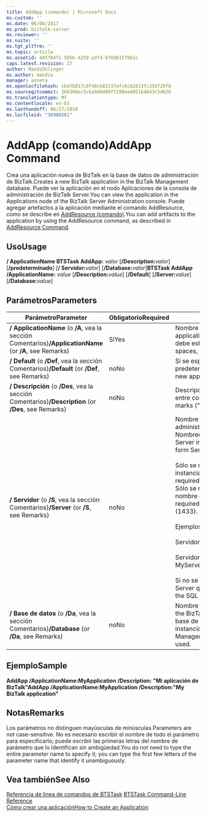 ```yaml
---
title: AddApp (comando) | Microsoft Docs
ms.custom: ''
ms.date: 06/08/2017
ms.prod: biztalk-server
ms.reviewer: ''
ms.suite: ''
ms.tgt_pltfrm: ''
ms.topic: article
ms.assetid: 445784f1-505b-4259-a3f4-6f0d61578b1c
caps.latest.revision: 27
author: MandiOhlinger
ms.author: mandia
manager: anneta
ms.openlocfilehash: cb47b817c0f48cb82337afc6c82613fc35df28f6
ms.sourcegitcommit: 266308ec5c6a9d8d80ff298ee6051b4843c5d626
ms.translationtype: MT
ms.contentlocale: es-ES
ms.lasthandoff: 06/27/2018
ms.locfileid: "36986581"
---
```

# <a name="addapp-command"></a><span data-ttu-id="3e2fb-102">AddApp (comando)</span><span class="sxs-lookup"><span data-stu-id="3e2fb-102">AddApp Command</span></span>
<span data-ttu-id="3e2fb-103">Crea una aplicación nueva de BizTalk en la base de datos de administración de BizTalk.</span><span class="sxs-lookup"><span data-stu-id="3e2fb-103">Creates a new BizTalk application in the BizTalk Management database.</span></span> <span data-ttu-id="3e2fb-104">Puede ver la aplicación en el nodo Aplicaciones de la consola de administración de BizTalk Server.</span><span class="sxs-lookup"><span data-stu-id="3e2fb-104">You can view the application in the Applications node of the BizTalk Server Administration console.</span></span> <span data-ttu-id="3e2fb-105">Puede agregar artefactos a la aplicación mediante el comando AddResource, como se describe en [AddResource (comando)](../core/addresource-command.md).</span><span class="sxs-lookup"><span data-stu-id="3e2fb-105">You can add artifacts to the application by using the AddResource command, as described in [AddResource Command](../core/addresource-command.md).</span></span>  
  
## <a name="usage"></a><span data-ttu-id="3e2fb-106">Uso</span><span class="sxs-lookup"><span data-stu-id="3e2fb-106">Usage</span></span>  
 <span data-ttu-id="3e2fb-107">**/ ApplicationName BTSTask AddApp:** *valor* [**/Description:**<em>valor</em>] [**/predeterminado**] [**/ Servidor:**<em>valor</em>] [**/Database:**<em>valor</em>]</span><span class="sxs-lookup"><span data-stu-id="3e2fb-107">**BTSTask AddApp /ApplicationName:** *value* [**/Description:**<em>value</em>] [**/Default**] [**/Server:**<em>value</em>] [**/Database:**<em>value</em>]</span></span>  
  
## <a name="parameters"></a><span data-ttu-id="3e2fb-108">Parámetros</span><span class="sxs-lookup"><span data-stu-id="3e2fb-108">Parameters</span></span>  
  
|<span data-ttu-id="3e2fb-109">Parámetro</span><span class="sxs-lookup"><span data-stu-id="3e2fb-109">Parameter</span></span>|<span data-ttu-id="3e2fb-110">Obligatorio</span><span class="sxs-lookup"><span data-stu-id="3e2fb-110">Required</span></span>|<span data-ttu-id="3e2fb-111">Valor</span><span class="sxs-lookup"><span data-stu-id="3e2fb-111">Value</span></span>|  
|---------------|--------------|-----------|  
|<span data-ttu-id="3e2fb-112">**/ ApplicationName** (o **/A**, vea la sección Comentarios)</span><span class="sxs-lookup"><span data-stu-id="3e2fb-112">**/ApplicationName** (or **/A**, see Remarks)</span></span>|<span data-ttu-id="3e2fb-113">Sí</span><span class="sxs-lookup"><span data-stu-id="3e2fb-113">Yes</span></span>|<span data-ttu-id="3e2fb-114">Nombre de la aplicación de BizTalk para agregar.</span><span class="sxs-lookup"><span data-stu-id="3e2fb-114">Name of the BizTalk application to add.</span></span> <span data-ttu-id="3e2fb-115">Si el nombre de la aplicación incluye espacios, debe estar entre comillas dobles (").</span><span class="sxs-lookup"><span data-stu-id="3e2fb-115">If the application name includes spaces, it must be enclosed in double quotation marks (").</span></span>|  
|<span data-ttu-id="3e2fb-116">**/ Default** (o **/Def**, vea la sección Comentarios)</span><span class="sxs-lookup"><span data-stu-id="3e2fb-116">**/Default** (or **/Def**, see Remarks)</span></span>|<span data-ttu-id="3e2fb-117">no</span><span class="sxs-lookup"><span data-stu-id="3e2fb-117">No</span></span>|<span data-ttu-id="3e2fb-118">Si se especifica, hace que la nueva aplicación sea la aplicación predeterminada para el grupo de BizTalk.</span><span class="sxs-lookup"><span data-stu-id="3e2fb-118">When specified, makes the new application the default application for the BizTalk group.</span></span>|  
|<span data-ttu-id="3e2fb-119">**/ Descripción** (o **/Des**, vea la sección Comentarios)</span><span class="sxs-lookup"><span data-stu-id="3e2fb-119">**/Description** (or **/Des**, see Remarks)</span></span>|<span data-ttu-id="3e2fb-120">no</span><span class="sxs-lookup"><span data-stu-id="3e2fb-120">No</span></span>|<span data-ttu-id="3e2fb-121">Descripción de la aplicación.</span><span class="sxs-lookup"><span data-stu-id="3e2fb-121">Description of the application.</span></span> <span data-ttu-id="3e2fb-122">Debe ir entre comillas dobles (").</span><span class="sxs-lookup"><span data-stu-id="3e2fb-122">Must be enclosed in double quotation marks (").</span></span>|  
|<span data-ttu-id="3e2fb-123">**/ Servidor** (o **/S**, vea la sección Comentarios)</span><span class="sxs-lookup"><span data-stu-id="3e2fb-123">**/Server** (or **/S**, see Remarks)</span></span>|<span data-ttu-id="3e2fb-124">no</span><span class="sxs-lookup"><span data-stu-id="3e2fb-124">No</span></span>|<span data-ttu-id="3e2fb-125">Nombre del servidor SQL Server que aloja la base de datos de administración de BizTalk en el formato Nombredelservidor\Nombredeinstancia,Puerto.</span><span class="sxs-lookup"><span data-stu-id="3e2fb-125">Name of the SQL Server instance hosting the BizTalk Management database, in the form ServerName\InstanceName,Port.</span></span><br /><br /> <span data-ttu-id="3e2fb-126">Sólo se necesita el nombre de instancia cuando el nombre de instancia es diferente del nombre de servidor.</span><span class="sxs-lookup"><span data-stu-id="3e2fb-126">Instance name is only required when the instance name is different than the server name.</span></span> <span data-ttu-id="3e2fb-127">Sólo se necesita el puerto cuando el servidor SQL Server utiliza un nombre de puerto diferente al predeterminado (1433)</span><span class="sxs-lookup"><span data-stu-id="3e2fb-127">Port is only required when SQL Server uses a port number other than the default (1433).</span></span><br /><br /> <span data-ttu-id="3e2fb-128">Ejemplos:</span><span class="sxs-lookup"><span data-stu-id="3e2fb-128">Examples:</span></span><br /><br /> <span data-ttu-id="3e2fb-129">Servidor = MyServer</span><span class="sxs-lookup"><span data-stu-id="3e2fb-129">Server=MyServer</span></span><br /><br /> <span data-ttu-id="3e2fb-130">Servidor = MyServer\MySQLServer,1533</span><span class="sxs-lookup"><span data-stu-id="3e2fb-130">Server=MyServer\MySQLServer,1533</span></span><br /><br /> <span data-ttu-id="3e2fb-131">Si no se proporciona, se utiliza el nombre de la instancia de SQL Server que se ejecuta en el equipo local.</span><span class="sxs-lookup"><span data-stu-id="3e2fb-131">If not provided, the name of the SQL Server instance running on the local computer is used.</span></span>|  
|<span data-ttu-id="3e2fb-132">**/ Base de datos** (o **/Da**, vea la sección Comentarios)</span><span class="sxs-lookup"><span data-stu-id="3e2fb-132">**/Database** (or **/Da**, see Remarks)</span></span>|<span data-ttu-id="3e2fb-133">no</span><span class="sxs-lookup"><span data-stu-id="3e2fb-133">No</span></span>|<span data-ttu-id="3e2fb-134">Nombre de la base de datos de administración de BizTalk.</span><span class="sxs-lookup"><span data-stu-id="3e2fb-134">Name of the BizTalk Management database.</span></span> <span data-ttu-id="3e2fb-135">Si no se especifica, se utiliza la base de datos de administración de BizTalk que se ejecuta en la instancia local de SQL Server.</span><span class="sxs-lookup"><span data-stu-id="3e2fb-135">If not specified, the BizTalk Management database running in the local instance of SQL Server is used.</span></span>|  
  
## <a name="sample"></a><span data-ttu-id="3e2fb-136">Ejemplo</span><span class="sxs-lookup"><span data-stu-id="3e2fb-136">Sample</span></span>  
 <span data-ttu-id="3e2fb-137">**AddApp /ApplicationName:MyApplication /Description: "Mi aplicación de BizTalk"**</span><span class="sxs-lookup"><span data-stu-id="3e2fb-137">**AddApp /ApplicationName:MyApplication /Description:"My BizTalk application"**</span></span>  
  
## <a name="remarks"></a><span data-ttu-id="3e2fb-138">Notas</span><span class="sxs-lookup"><span data-stu-id="3e2fb-138">Remarks</span></span>  
 <span data-ttu-id="3e2fb-139">Los parámetros no distinguen mayúsculas de minúsculas.</span><span class="sxs-lookup"><span data-stu-id="3e2fb-139">Parameters are not case-sensitive.</span></span> <span data-ttu-id="3e2fb-140">No es necesario escribir el nombre de todo el parámetro para especificarlo; puede escribir las primeras letras del nombre de parámetro que lo identifican sin ambigüedad.</span><span class="sxs-lookup"><span data-stu-id="3e2fb-140">You do not need to type the entire parameter name to specify it; you can type the first few letters of the parameter name that identify it unambiguously.</span></span>  
  
## <a name="see-also"></a><span data-ttu-id="3e2fb-141">Vea también</span><span class="sxs-lookup"><span data-stu-id="3e2fb-141">See Also</span></span>  
 <span data-ttu-id="3e2fb-142">[Referencia de línea de comandos de BTSTask](../core/btstask-command-line-reference.md) </span><span class="sxs-lookup"><span data-stu-id="3e2fb-142">[BTSTask Command-Line Reference](../core/btstask-command-line-reference.md) </span></span>  
 [<span data-ttu-id="3e2fb-143">Cómo crear una aplicación</span><span class="sxs-lookup"><span data-stu-id="3e2fb-143">How to Create an Application</span></span>](../core/how-to-create-an-application.md)